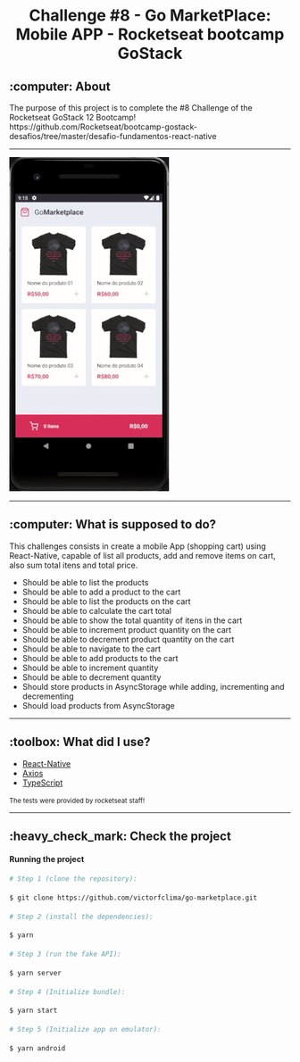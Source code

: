 <h1 align="center">Challenge #8 - Go MarketPlace: Mobile APP - Rocketseat bootcamp GoStack</h1>

<h2>:computer: About</h2>
The purpose of this project is to complete the #8 Challenge of the Rocketseat GoStack 12 Bootcamp!<br>
https://github.com/Rocketseat/bootcamp-gostack-desafios/tree/master/desafio-fundamentos-react-native

---

![project-preview](preview/GoMarketPlace.gif)

---

<h2>:computer: What is supposed to do?</h2>
This challenges consists in create a mobile App (shopping cart) using React-Native, capable of list all products, add and remove items on cart, also sum total itens and total price.
<ul>
<li>Should be able to list the products</li>
<li>Should be able to add a product to the cart</li>
<li>Should be able to list the products on the cart</li>
<li>Should be able to calculate the cart total</li>
<li>Should be able to show the total quantity of itens in the cart</li>
<li>Should be able to increment product quantity on the cart</li>
<li>Should be able to decrement product quantity on the cart</li>
<li>Should be able to navigate to the cart</li>
<li>Should be able to add products to the cart</li>
<li>Should be able to increment quantity</li>
<li>Should be able to decrement quantity</li>
<li>Should store products in AsyncStorage while adding, incrementing and decrementing</li>
<li>Should load products from AsyncStorage</li>
</ul>

---

<h2>:toolbox: What did I use?</h2>

- [React-Native](https://reactnative.dev/)
- [Axios](https://github.com/axios/axios/)
- [TypeScript](https://www.typescriptlang.org/)

<small>The tests were provided by rocketseat staff!</small>

---

<h2>:heavy_check_mark: Check the project</h2>

#### Running the project
```bash
# Step 1 (clone the repository):

$ git clone https://github.com/victorfclima/go-marketplace.git

# Step 2 (install the dependencies):

$ yarn

# Step 3 (run the fake API):

$ yarn server

# Step 4 (Initialize bundle):

$ yarn start

# Step 5 (Initialize app on emulator):

$ yarn android
```
